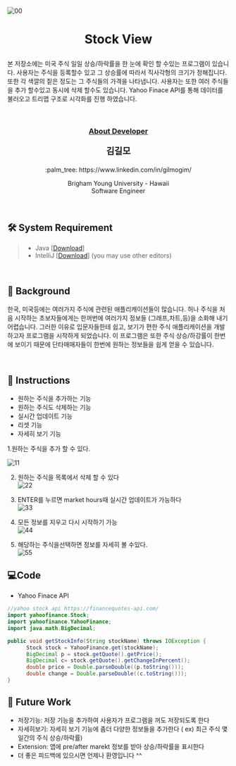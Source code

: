 ![00](https://user-images.githubusercontent.com/59432666/114690184-2b547880-9cb2-11eb-9bf0-a107ab185c53.jpg)


# <p align="center">Stock View</p>

<p>
본 저장소에는 미국 주식 일일 상승/하락률을 한 눈에 확인 할 수있는 프로그램이 있습니다. 사용자는 주식을 등록할수 있고 그 상승률에 따라서 직사각형의 크기가 정해집니다. 또한 각 색깔의 짙은 정도는 그 주식들의 가격을 
나타냅니다. 사용자는 또한 여러 주식들을 추가 할수있고 동시에 삭제 할수도 있습니다. Yahoo Finace API를 통해 데이터를 불러오고 트리맵 구조로 시각화를 진행 하였습니다.
</p>
<br/>


### <p align="center" style="text-decoration:underline">About Developer</p>

**<p align="center" style="font-size:15pt">김길모</p>**
<p align="center">:palm_tree: https://www.linkedin.com/in/gilmogim/ </p>
<p align="center">
Brigham Young University - Hawaii<br/>
Software Engineer<br/>
</p>
<br/>

## :hammer_and_wrench: System Requirement
> + Java [[Download](https://www.java.com/en/download/manual.jsp)]
> + IntelliJ [[Download](https://www.jetbrains.com/idea/download)] (you may use other editors)
<br/>

## :foggy: Background
한국, 미국등에는 여러가지 주식에 관련된 애플리캐이션들이 많습니다. 허나 주식을 처음 시작하는 초보자들에게는 한꺼번에 여러가지 정보들 (그래프,차트,등)을 소화해 내기 어렵습니다. 그러한 이유로 입문자들한테
쉽고, 보기가 편한 주식 애플리캐이션을 개발하고자 프로그램을 시작하게 되었습니다. 이 프로그램은 또한 주식 상승/하강률이 한번에 보이기 때문에 단타매매자들이 한번에 원하는 정보들을 쉽게 얻을 수 있습니다.

<br/>

## :page_with_curl: Instructions
- 원하는 주식을 추가하는 기능
- 원하는 주식도 삭제하는 기능
- 실시간 업데이트 기능
- 리셋 기능
- 자세히 보기 기능

1.원하는 주식을 추가 할 수 있다.<br/> 

![11](https://user-images.githubusercontent.com/59432666/114690275-3dceb200-9cb2-11eb-9c54-42dcba29e618.jpg)

2. 원하는 주식을 목록에서 삭제 할 수 있다<br/>
![22](https://user-images.githubusercontent.com/59432666/114690288-40310c00-9cb2-11eb-9dc2-415eb792e796.jpg)

3. ENTER를 누르면 market hours때 실시간 업데이트가 가능하다<br/>
![33](https://user-images.githubusercontent.com/59432666/114690303-42936600-9cb2-11eb-88cf-d33e43c76861.jpg)

4. 모든 정보를 지우고 다시 시작하기 가능<br/>
![44](https://user-images.githubusercontent.com/59432666/114690340-4b843780-9cb2-11eb-91f3-881c6a1cc825.jpg)

5. 해당하는 주식을선택하면 정보를 자세히 볼 수있다.<br/>
![55](https://user-images.githubusercontent.com/59432666/114690364-5212af00-9cb2-11eb-9424-542c85d62514.jpg)


## :computer:Code
- Yahoo Finace API
```java 
//yahoo stock api https://financequotes-api.com/
import yahoofinance.Stock;
import yahoofinance.YahooFinance;
import java.math.BigDecimal;

public void getStockInfo(String stockName) throws IOException {
      Stock stock = YahooFinance.get(stockName);
      BigDecimal p = stock.getQuote().getPrice();
      BigDecimal c= stock.getQuote().getChangeInPercent();
      double price = Double.parseDouble((p.toString()));
      double change = Double.parseDouble((c.toString()));
} 
```

## :sparkler: Future Work

- 저장기능: 저장 기능을 추가하여 사용자가 프로그램을 꺼도 저장되도록 한다
- 자세히보기: 자세히 보기 기능에 좀더 다양한 정보들을 추가한다 ( ex) 최근 주식 몇일간의 주식 상승/하락률)
- Extension: 앱에 pre/after marekt 정보를 받아 상승/하락률을 표시한다
- 더 좋은 피드백에 있으시면 언제나 환영입니다 ^^

